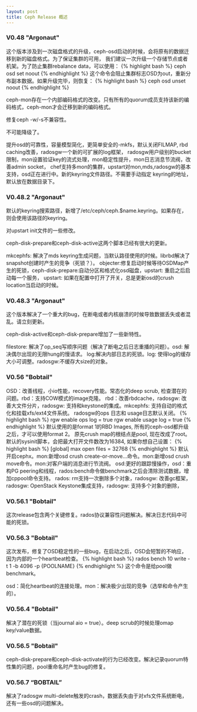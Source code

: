 ```yaml
---
layout: post
title: Ceph Release 概述
---
```



### V0.48 "Argonaut"
这个版本涉及到一次磁盘格式的升级，ceph-osd启动的时候，会将原有的数据迁移到新的磁盘格式。为了保证集群的可用，
我们建议一次升级一个存储节点或者机架。为了防止集群rebalance data，可以使用：
{% highlight bash %}
ceph osd set noout
{% endhighlight %}
这个命令会阻止集群标志OSD为out，重新分布副本数据。如果升级完毕，则恢复：
{% highlight bash %}
ceph osd unset noout
{% endhighlight %}

ceph-mon存在一个内部编码格式的改变。只有所有的quorum成员支持该新的编码格式，ceph-mon才会迁移到新的编码格式。

修复ceph -w/-s不兼容性。

不可能降级了。

提升osd的可靠性，容量模型简化，更简单安全的-mkfs，默认关闭FILMAP, rbd caching改善，radosgw一个新的可扩展的log框架，
radosgw用户级别的bucket限制，mon设置验证key的流式处理，mon稳定性提升，mon日志消息节流阀，改善admin socket，
chef支持多mon的集群，upstart对mon,mds,radosgw的基本支持，osd正在进行中。新的keyring文件路径。不需要手动指定
keyring的地址，默认放在数据目录下。


### V0.48.2 "Argonaut"
默认的keyring搜索路径，新增了/etc/ceph/ceph.$name.keyring。如果存在，则会使用该路径的keyring。

对upstart init文件的一些修改。

ceph-disk-prepare和ceph-disk-active这两个脚本已经有很大的更新。

mkcephfs: 解决了mds keyring生成问题，当默认路径使用的时候。librbd解决了snapshot创建时产生的竞争（死锁？）。
objecter:修复启动时候等待OSDMap产生的死锁，ceph-disk-prepare:自动分区和格式化osd磁盘，upstart: 重启之后启动每一个服务，
upstart: 如果在配置中打开了开关，总是更新osd的crush location当启动的时候。

### V0.48.3 "Argonaut"
这个版本解决了一个重大的bug，在断电或者内核崩溃的时候导致数据丢失或者混乱。请立刻更新。

ceph-disk-active和ceph-disk-prepare增加了一些新特性。

filestore:  解决了op_seq写顺序问题（解决了断电之后日志重播的问题）。osd: 解决偶尔出现的无限hung的慢请求。
log:解决内部日志的死锁。log: 使得log的缓存大小可调整。radosgw:不缓存大size的对象。

### V0.56 "Bobtail"
OSD：改善线程，小io性能，recovery性能。常态化的deep scrub, 检查潜在的问题。rbd：支持COW模式的image克隆。
rbd：改善rbdcache，radosgw: 改善大文件分片，radosgw: 支持和keystone的集成。mkcephfs: 支持自动的格式化和挂载xfs/ext4文件系统。
radosgw的ops 日志和 usage日志默认关闭。
{% highlight bash %}
rgw enable ops log = true
rgw enable usage log = true
{% endhighlight %}
默认使用的是format 1的RBD Images, 所有的ceph-osd都升级之后，才可以使用format 2。
原先crush map的根结点是pool, 现在改成了root。默认的sysinit脚本，会把最大打开文件数改为16384, 如果你想自己设置：
{% highlight bash %}
[global]
    max open files = 32768
{% endhighlight %}
默认开启cephx。mon:新增osd crush create-or-move...命令。mon:新增osd crush move命令。mon:对客户端的消息进行节流阀。
osd:更好的跟踪慢操作，osd：重构PG peering和线程，rados:bench命令做benchmark之后会清除测试数据，增加cppool命令支持。
rados: rm支持一次删除多个对象，radosgw: 改善gc框架，radosgw: OpenStack Keystone集成支持，radosgw: 支持多个对象的删除，

### V0.56.1 "Bobtail"
这次release包含两个关键修复。rados协议兼容性问题解决。解决日志代码中可能的死锁。

### V0.56.3 "Bobtail"
这次发布，修复了OSD稳定性的一些bug，在启动之后，OSD会短暂的不响应，因为内部的一个heartbeat检查。
{% highlight bash %}
rados bench 10 write -t 1 -b 4096 -p {POOLNAME}
{% endhighlight %}
这个命令是给pool做benchmark。

osd：简化heartbeat的连接处理。mon：解决极少出现的竞争（选举和命令产生的）。

### V0.56.4 "Bobtail"
解决了潜在的死锁（当journal aio = true）。deep scrub的时候处理omap key/value数据。

### V0.56.5 "Bobtail"
ceph-disk-prepare和ceph-disk-activate的行为已经改变。解决记录quorum特性集的问题，pool重命名时产生bug的修复。

### V0.56.7 “BOBTAIL”
解决了radosgw multi-delete触发的crash，数据丢失由于对xfs文件系统断电，还有一些osd的问题解决。



